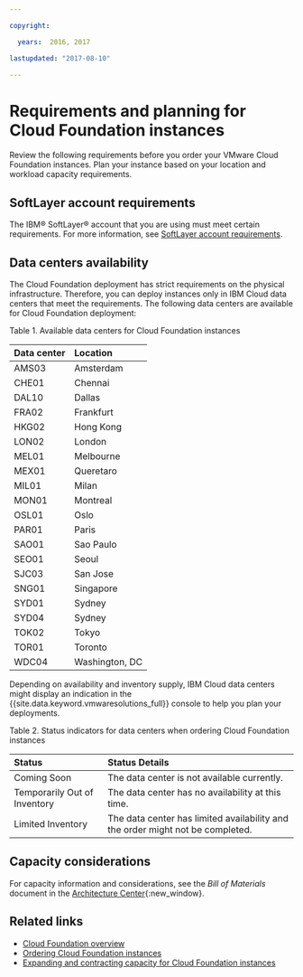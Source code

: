 ```yaml
---

copyright:

  years:  2016, 2017

lastupdated: "2017-08-10"

---
```


# Requirements and planning for Cloud Foundation instances

Review the following requirements before you order your VMware Cloud Foundation instances. Plan your instance based on your location and workload capacity requirements.

## SoftLayer account requirements

The IBM® SoftLayer® account that you are using must meet certain requirements. For more information, see [SoftLayer account requirements](../vmonic/slaccountrequirement.html).

## Data centers availability

The Cloud Foundation deployment has strict requirements on the physical infrastructure. Therefore, you can deploy instances only in IBM Cloud data centers that meet the requirements. The following data centers are available for Cloud Foundation deployment:

Table 1. Available data centers for Cloud Foundation instances

| Data center | Location |
|:------|:---------------|
| AMS03 | Amsterdam |
| CHE01 | Chennai |
| DAL10 | Dallas |
| FRA02 | Frankfurt |
| HKG02 | Hong Kong |
| LON02 | London |
| MEL01 | Melbourne |
| MEX01 | Queretaro |
| MIL01 | Milan |
| MON01 | Montreal |
| OSL01 | Oslo |
| PAR01 | Paris |
| SAO01 | Sao Paulo |
| SEO01 | Seoul |
| SJC03 | San Jose |
| SNG01 | Singapore |
| SYD01 | Sydney |
| SYD04 | Sydney |
| TOK02 | Tokyo |
| TOR01 | Toronto |
| WDC04 | Washington, DC |

Depending on availability and inventory supply, IBM Cloud data centers might display an indication in the {{site.data.keyword.vmwaresolutions_full}} console to help you plan your deployments.

Table 2. Status indicators for data centers when ordering Cloud Foundation instances

| Status | Status Details |
|:------------------------------|:--------------------------------------------------|
| Coming Soon                   | The data center is not available currently. |
| Temporarily Out of Inventory  | The data center has no availability at this time. |
| Limited Inventory             | The data center has limited availability and the order might not be completed. |

## Capacity considerations

For capacity information and considerations, see the _Bill of Materials_ document in the [Architecture Center](https://www.ibm.com/devops/method/content/architecture/virtCloudFoundationPlatform){:new_window}.

## Related links

* [Cloud Foundation overview](sd_cloudfoundationoverview.html)
* [Ordering Cloud Foundation instances](sd_orderinginstance.html)
* [Expanding and contracting capacity for Cloud Foundation instances](sd_addingremovingservers.html)
